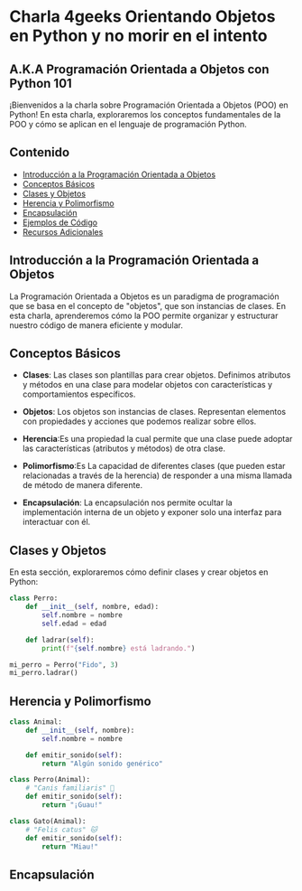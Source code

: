 # Charla 4geeks Orientando Objetos en Python y no morir en el intento

## A.K.A Programación Orientada a Objetos con Python 101

¡Bienvenidos a la charla sobre Programación Orientada a Objetos (POO) en Python! En esta charla, exploraremos los conceptos fundamentales de la POO y cómo se aplican en el lenguaje de programación Python.

## Contenido

- [Introducción a la Programación Orientada a Objetos](#introducción-a-la-programación-orientada-a-objetos)
- [Conceptos Básicos](#conceptos-básicos)
- [Clases y Objetos](#clases-y-objetos)
- [Herencia y Polimorfismo](#herencia-y-polimorfismo)
- [Encapsulación](#encapsulación)
- [Ejemplos de Código](#ejemplos-de-código)
- [Recursos Adicionales](#recursos-adicionales)

## Introducción a la Programación Orientada a Objetos

La Programación Orientada a Objetos es un paradigma de programación que se basa en el concepto de "objetos", que son instancias de clases. En esta charla, aprenderemos cómo la POO permite organizar y estructurar nuestro código de manera eficiente y modular.

## Conceptos Básicos

- **Clases**: Las clases son plantillas para crear objetos. Definimos atributos y métodos en una clase para modelar objetos con características y comportamientos específicos.

- **Objetos**: Los objetos son instancias de clases. Representan elementos con propiedades y acciones que podemos realizar sobre ellos.

- **Herencia**:Es una propiedad la cual permite que una clase puede adoptar las características (atributos y métodos) de otra clase.

- **Polimorfismo**:Es La capacidad de diferentes clases (que pueden estar relacionadas a través de la herencia) de responder a una misma llamada de método de manera diferente.

- **Encapsulación**: La encapsulación nos permite ocultar la implementación interna de un objeto y exponer solo una interfaz para interactuar con él.

## Clases y Objetos

En esta sección, exploraremos cómo definir clases y crear objetos en Python:

```python
class Perro:
    def __init__(self, nombre, edad):
        self.nombre = nombre
        self.edad = edad

    def ladrar(self):
        print(f"{self.nombre} está ladrando.")

mi_perro = Perro("Fido", 3)
mi_perro.ladrar()
```

## Herencia y Polimorfismo

```python
class Animal:
    def __init__(self, nombre):
        self.nombre = nombre

    def emitir_sonido(self):
        return "Algún sonido genérico"

class Perro(Animal):
    # "Canis familiaris" 🐶
    def emitir_sonido(self):
        return "¡Guau!"

class Gato(Animal):
    # "Felis catus" 🐱
    def emitir_sonido(self):
        return "Miau!"
```

## Encapsulación
